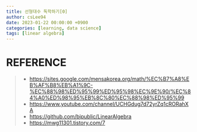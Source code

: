```yaml
---
title: 선형대수 독학하기[0]
author: csLee94
date: 2023-01-22 00:00:00 +0900
categories: [learning, data science]
tags: [linear algebra]
---
```





# REFERENCE
> - https://sites.google.com/mensakorea.org/math/%EC%B7%A8%EB%AF%B8%EB%A1%9C-%EC%88%98%ED%95%99%ED%95%98%EC%9E%90/%EC%84%A0%ED%98%95%EB%8C%80%EC%88%98%ED%95%99
> - https://www.youtube.com/channel/UCHGdug7d72yrZq1cRORahXA
> - https://github.com/bjpublic/LinearAlgebra
> - https://mwg11301.tistory.com/7